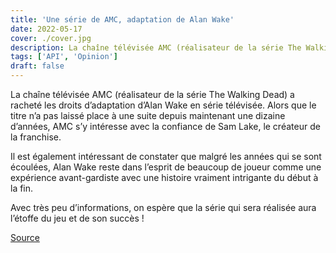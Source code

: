 ```yaml
---
title: 'Une série de AMC, adaptation de Alan Wake'
date: 2022-05-17
cover: ./cover.jpg
description: La chaîne télévisée AMC (réalisateur de la série The Walking Dead) a racheté les droits d’adaptation d’Alan Wake en série télévisée.
tags: ['API', 'Opinion']
draft: false
---
```


La chaîne télévisée AMC (réalisateur de la série The Walking Dead) a racheté les droits d’adaptation d’Alan Wake en série télévisée. Alors que le titre n’a pas laissé place à une suite depuis maintenant une dizaine d’années, AMC s’y intéresse avec la confiance de Sam Lake, le créateur de la franchise.

Il est également intéressant de constater que malgré les années qui se sont écoulées, Alan Wake reste dans l’esprit de beaucoup de joueur comme une expérience avant-gardiste avec une histoire vraiment intrigante du début à la fin.

Avec très peu d’informations, on espère que la série qui sera réalisée aura l’étoffe du jeu et de son succès !

[Source](https://geeko.lesoir.be/2022/05/12/alan-wake-va-etre-adapte-en-serie-par-amc/)